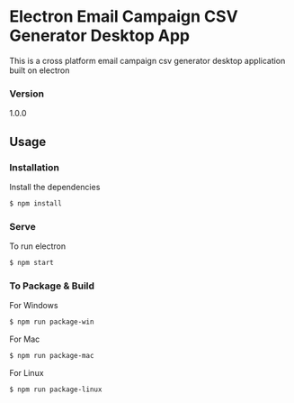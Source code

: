 # Electron Email Campaign CSV Generator Desktop App

This is a cross platform email campaign csv generator desktop application built on electron

### Version
1.0.0

## Usage

### Installation

Install the dependencies

```sh
$ npm install
```

### Serve
To run electron

```sh
$ npm start
```

### To Package & Build

For Windows

```sh
$ npm run package-win
```

For Mac

```sh
$ npm run package-mac
```

For Linux

```sh
$ npm run package-linux
```